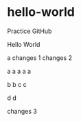 # hello-world
Practice GitHub

Hello World

a
changes 1
changes 2

a
a
a
a
a

b
b
c
c

d
d



changes 3
